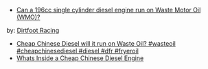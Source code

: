 - [Can a 196cc single cylinder diesel engine run on Waste Motor Oil (WMO)?](https://youtu.be/7NV_ROvM0jI)

by: [Dirtfoot Racing](https://www.youtube.com/@dirtfootracing8788)
- [Cheap Chinese Diesel will it run on Waste Oil? #wasteoil #cheapchinesediesel #diesel #dfr #fryeroil ](https://youtu.be/U-gdfItIM8Y)
- [Whats Inside a Cheap Chinese Diesel Engine](https://youtu.be/jWqgSddK_6U)
